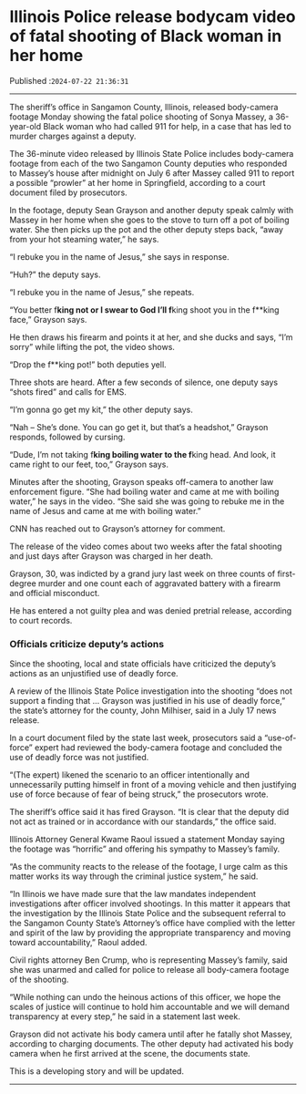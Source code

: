 # Illinois Police release bodycam video of fatal shooting of Black woman in her home

Published :`2024-07-22 21:36:31`

---

The sheriff’s office in Sangamon County, Illinois, released body-camera footage Monday showing the fatal police shooting of Sonya Massey, a 36-year-old Black woman who had called 911 for help, in a case that has led to murder charges against a deputy.

The 36-minute video released by Illinois State Police includes body-camera footage from each of the two Sangamon County deputies who responded to Massey’s house after midnight on July 6 after Massey called 911 to report a possible “prowler” at her home in Springfield, according to a court document filed by prosecutors.

In the footage, deputy Sean Grayson and another deputy speak calmly with Massey in her home when she goes to the stove to turn off a pot of boiling water. She then picks up the pot and the other deputy steps back, “away from your hot steaming water,” he says.

“I rebuke you in the name of Jesus,” she says in response.

“Huh?” the deputy says.

“I rebuke you in the name of Jesus,” she repeats.

“You better f**king not or I swear to God I’ll f**king shoot you in the f**king face,” Grayson says.

He then draws his firearm and points it at her, and she ducks and says, “I’m sorry” while lifting the pot, the video shows.

“Drop the f**king pot!” both deputies yell.

Three shots are heard. After a few seconds of silence, one deputy says “shots fired” and calls for EMS.

“I’m gonna go get my kit,” the other deputy says.

“Nah – She’s done. You can go get it, but that’s a headshot,” Grayson responds, followed by cursing.

“Dude, I’m not taking f**king boiling water to the f**king head. And look, it came right to our feet, too,” Grayson says.

Minutes after the shooting, Grayson speaks off-camera to another law enforcement figure. “She had boiling water and came at me with boiling water,” he says in the video. “She said she was going to rebuke me in the name of Jesus and came at me with boiling water.”

CNN has reached out to Grayson’s attorney for comment.

The release of the video comes about two weeks after the fatal shooting and just days after Grayson was charged in her death.

Grayson, 30, was indicted by a grand jury last week on three counts of first-degree murder and one count each of aggravated battery with a firearm and official misconduct.

He has entered a not guilty plea and was denied pretrial release, according to court records.

### Officials criticize deputy’s actions

Since the shooting, local and state officials have criticized the deputy’s actions as an unjustified use of deadly force.

A review of the Illinois State Police investigation into the shooting “does not support a finding that … Grayson was justified in his use of deadly force,” the state’s attorney for the county, John Milhiser, said in a July 17 news release.

In a court document filed by the state last week, prosecutors said a “use-of-force” expert had reviewed the body-camera footage and concluded the use of deadly force was not justified.

“(The expert) likened the scenario to an officer intentionally and unnecessarily putting himself in front of a moving vehicle and then justifying use of force because of fear of being struck,” the prosecutors wrote.

The sheriff’s office said it has fired Grayson. “It is clear that the deputy did not act as trained or in accordance with our standards,” the office said.

Illinois Attorney General Kwame Raoul issued a statement Monday saying the footage was “horrific” and offering his sympathy to Massey’s family.

“As the community reacts to the release of the footage, I urge calm as this matter works its way through the criminal justice system,” he said.

“In Illinois we have made sure that the law mandates independent investigations after officer involved shootings. In this matter it appears that the investigation by the Illinois State Police and the subsequent referral to the Sangamon County State’s Attorney’s office have complied with the letter and spirit of the law by providing the appropriate transparency and moving toward accountability,” Raoul added.

Civil rights attorney Ben Crump, who is representing Massey’s family, said she was unarmed and called for police to release all body-camera footage of the shooting.

“While nothing can undo the heinous actions of this officer, we hope the scales of justice will continue to hold him accountable and we will demand transparency at every step,” he said in a statement last week.

Grayson did not activate his body camera until after he fatally shot Massey, according to charging documents. The other deputy had activated his body camera when he first arrived at the scene, the documents state.

This is a developing story and will be updated.

---

